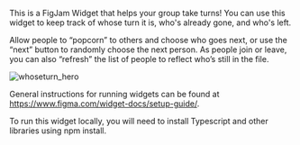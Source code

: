 This is a FigJam Widget that helps your group take turns! You can use this widget to keep track of whose turn it is, who's already gone, and who's left.

Allow people to “popcorn” to others and choose who goes next, or use the “next” button to randomly choose the next person. As people join or leave, you can also “refresh” the list of people to reflect who’s still in the file.

![whoseturn_hero](https://user-images.githubusercontent.com/2634759/142941624-97b77954-d12b-4636-af0f-ce01c2ea2033.png)

General instructions for running widgets can be found at https://www.figma.com/widget-docs/setup-guide/.

To run this widget locally, you will need to install Typescript and other libraries using npm install.
